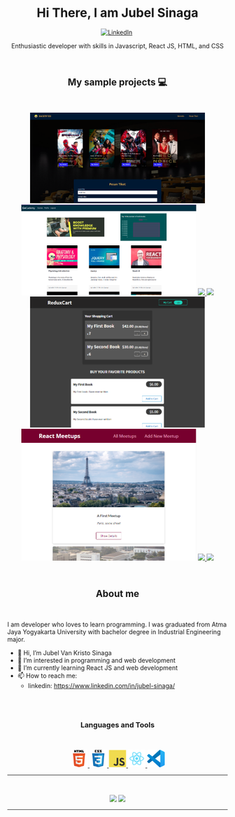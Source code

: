 <h1 align='center'>Hi There, I am Jubel Sinaga </h1>

<p align="center">
<a href="https://www.linkedin.com/in/jubel-sinaga/"><img src="https://img.shields.io/badge/linkedin-%230077B5.svg?&style=for-the-badge&logo=linkedin&logoColor=white" alt="LinkedIn" /></a>&nbsp;
</p>

<p align='center'>Enthusiastic developer with skills in Javascript, React JS, HTML, and CSS</p>

<br />

<h2 align="center">My sample projects 💻</h2>
<br />

<p align="center">
  <img width="400" src="https://github.com/Jubel13/Jubel13/blob/main/ticket.png" />
  <img width="400" src="https://github.com/Jubel13/Jubel13/blob/main/gocademy.png" />
 <a href="https://github.com/Jubel13/bookingTicketMovie">
  <img align="" src="https://github-readme-stats.vercel.app/api/pin/?username=Jubel13&repo=bookingTicketMovie&theme=radical" />
</a>
  <a href="https://github.com/Jubel13/GOcademy-1">
  <img align="" src="https://github-readme-stats.vercel.app/api/pin/?username=Jubel13&repo=Gocademy-1&theme=radical" />
</a>
  <img width="400" src="https://github.com/Jubel13/Jubel13/blob/main/Redux.PNG" />
  <img width="400" src="https://github.com/Jubel13/Jubel13/blob/main/meetup.PNG" />
  <a href="https://github.com/Jubel13/React-redux">
  <img align="" src="https://github-readme-stats.vercel.app/api/pin/?username=Jubel13&repo=React-redux&theme=radical" />
</a>
<a href="https://github.com/Jubel13/React-NextJs-Project">
  <img align="" src="https://github-readme-stats.vercel.app/api/pin/?username=Jubel13&repo=React-NextJs-Project&theme=radical" />
</a>
</p>

<br />

<h2 align="center">About me</h2>

<br />
<p>I am developer who loves to learn programming. I was graduated from Atma Jaya Yogyakarta University with bachelor degree in Industrial Engineering major.</p>

- 👋 Hi, I’m Jubel Van Kristo Sinaga
- 👀 I’m interested in programming and web development
- 🌱 I’m currently learning React JS and web development
- 📫 How to reach me: 
  - linkedin: https://www.linkedin.com/in/jubel-sinaga/

<br />
<br />
<p>
<h3 align="center"> Languages and Tools</h3>
</p>
<br />
<p align="center">
<a href="https://www.w3.org/html/" target="_blank"> <img src="https://raw.githubusercontent.com/devicons/devicon/master/icons/html5/html5-original-wordmark.svg" alt="html5" width="40" height="40"/> </a>
<a href="https://www.w3schools.com/css/" target="_blank"> <img src="https://raw.githubusercontent.com/devicons/devicon/master/icons/css3/css3-original-wordmark.svg" alt="css3" width="40" height="40"/> </a>
<a href="https://developer.mozilla.org/en-US/docs/Web/JavaScript" target="_blank"> <img src="https://raw.githubusercontent.com/devicons/devicon/master/icons/javascript/javascript-original.svg" alt="javascript" width="40" height="40"/> </a>
<a href="https://reactjs.org/" target="_blank"> <img src="https://raw.githubusercontent.com/github/explore/80688e429a7d4ef2fca1e82350fe8e3517d3494d/topics/react/react.png" alt="react" width="40" height="40"/> </a>
<img alt="Visual Studio Code" width="40px" src="https://raw.githubusercontent.com/github/explore/80688e429a7d4ef2fca1e82350fe8e3517d3494d/topics/visual-studio-code/visual-studio-code.png" />
   </p>

---

<br />
<p align="center">
<img src="https://github-readme-stats.vercel.app/api?username=Jubel13&hide=stars,contribs&theme=radical&show_icons=true" width="450"/>
<img src="https://github-readme-stats.vercel.app/api/top-langs/?username=Jubel13&layout=compact&theme=radical" width="400" />
</p>

---



<!---
Jubel13/Jubel13 is a ✨ special ✨ repository because its `README.md` (this file) appears on your GitHub profile.
You can click the Preview link to take a look at your changes.
--->
